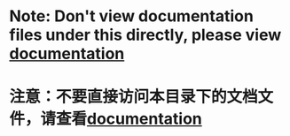 # Note: Don't view documentation files under this directly, please view [documentation](https://babyfish-ct.github.io/jimmer/)
# 注意：不要直接访问本目录下的文档文件，请查看[documentation](https://babyfish-ct.github.io/jimmer/)